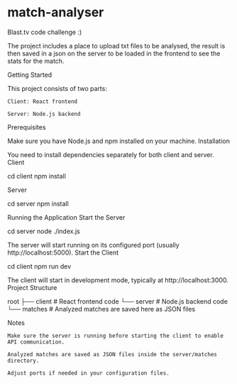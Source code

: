 # match-analyser
Blast.tv code challenge :)

The project includes a place to upload txt files to be analysed, the result is then saved in a json on the server to be loaded in the frontend to see the stats for the match.


Getting Started

This project consists of two parts:

    Client: React frontend

    Server: Node.js backend

Prerequisites

Make sure you have Node.js and npm installed on your machine.
Installation

You need to install dependencies separately for both client and server.
Client

cd client
npm install

Server

cd server
npm install

Running the Application
Start the Server

cd server
node ./index.js

The server will start running on its configured port (usually http://localhost:5000).
Start the Client

cd client
npm run dev

The client will start in development mode, typically at http://localhost:3000.
Project Structure

root
├── client     # React frontend code
└── server     # Node.js backend code
    └── matches  # Analyzed matches are saved here as JSON files

Notes

    Make sure the server is running before starting the client to enable API communication.

    Analyzed matches are saved as JSON files inside the server/matches directory.

    Adjust ports if needed in your configuration files.